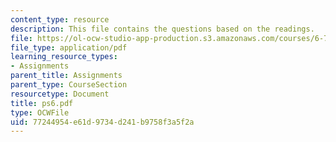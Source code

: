 ```yaml
---
content_type: resource
description: This file contains the questions based on the readings.
file: https://ol-ocw-studio-app-production.s3.amazonaws.com/courses/6-763-applied-superconductivity-fall-2005/77244954e61d9734d241b9758f3a5f2a_ps6.pdf
file_type: application/pdf
learning_resource_types:
- Assignments
parent_title: Assignments
parent_type: CourseSection
resourcetype: Document
title: ps6.pdf
type: OCWFile
uid: 77244954-e61d-9734-d241-b9758f3a5f2a
---
```


